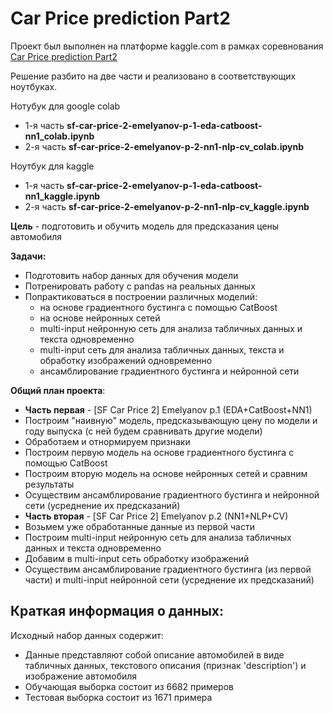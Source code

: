 # Car Price prediction Part2

Проект был выполнен на платформе kaggle.com в рамках соревнования [Car Price prediction Part2](https://www.kaggle.com/c/sf-dst-car-price-prediction-part2)

Решение разбито на две части и реализовано в соответствующих ноутбуках.

Нотубук для google colab
 - 1-я часть **sf-car-price-2-emelyanov-p-1-eda-catboost-nn1_colab.ipynb**
 - 2-я часть **sf-car-price-2-emelyanov-p-2-nn1-nlp-cv_colab.ipynb**

Ноутбук для kaggle 
 - 1-я часть **sf-car-price-2-emelyanov-p-1-eda-catboost-nn1_kaggle.ipynb**
 - 2-я часть **sf-car-price-2-emelyanov-p-2-nn1-nlp-cv_kaggle.ipynb**

**Цель** - подготовить и обучить модель для предсказания цены автомобиля

**Задачи:**
 - Подготовить набор данных для обучения модели
 - Потренировать работу с pandas на реальных данных
 - Попрактиковаться в построении различных моделий:
    - на основе градиентного бустинга с помощью CatBoost
    - на основе нейронных сетей
    - multi-input нейронную сеть для анализа табличных данных и текста одновременно
    - multi-input сеть для анализа табличных данных, текста и обработку изображений одновременно
    - ансамблирование градиентного бустинга и нейронной сети

**Общий план проекта**:
 - **Часть первая** - [SF Car Price 2] Emelyanov p.1 (EDA+CatBoost+NN1)
 - Построим "наивную" модель, предсказывающую цену по модели и году выпуска (с ней будем сравнивать другие модели)
 - Обработаем и отнормируем признаки
 - Построим первую модель на основе градиентного бустинга с помощью CatBoost
 - Построим вторую модель на основе нейронных сетей и сравним результаты
 - Осуществим ансамблирование градиентного бустинга и нейронной сети (усреднение их предсказаний)
 - **Часть вторая** - [SF Car Price 2] Emelyanov p.2 (NN1+NLP+CV)
 - Возьмем уже обработанные данные из первой части
 - Построим multi-input нейронную сеть для анализа табличных данных и текста одновременно
 - Добавим в multi-input сеть обработку изображений
 - Осуществим ансамблирование градиентного бустинга (из первой части) и multi-input нейронной сети (усреднение их предсказаний)

## Краткая информация о данных:
Исходный набор данных содержит:
- Данные представляют собой описание автомобилей в виде табличных данных, текстового описания (признак 'description') и изображение автомобиля
- Обучающая выборка состоит из 6682 примеров
- Тестовая выборка состоит из 1671 примера


